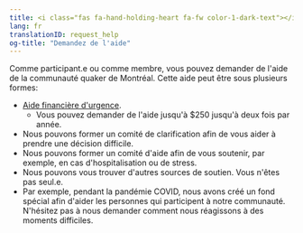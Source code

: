 ```yaml
---
title: <i class="fas fa-hand-holding-heart fa-fw color-1-dark-text"></i> Demandez de l'aide
lang: fr
translationID: request_help
og-title: "Demandez de l'aide"
---
```

Comme participant.e ou comme membre, vous pouvez demander de l'aide de la communauté quaker de Montréal. Cette aide peut être sous plusieurs formes:
* [Aide financière d'urgence](/nouveau/fonds_daide).
  * Vous pouvez demander de l'aide jusqu'à $250 jusqu'à deux fois par année.
* Nous pouvons former un comité de clarification afin de vous aider à prendre une décision difficile.
* Nous pouvons former un comité d'aide afin de vous soutenir, par exemple, en cas d'hospitalisation ou de stress.
* Nous pouvons vous trouver d'autres sources de soutien. Vous n'êtes pas seul.e.
* Par exemple, pendant la pandémie COVID, nous avons créé un fond spécial afin d'aider les personnes qui participent à notre communauté. N'hésitez pas à nous demander comment nous réagissons à des moments difficiles.
